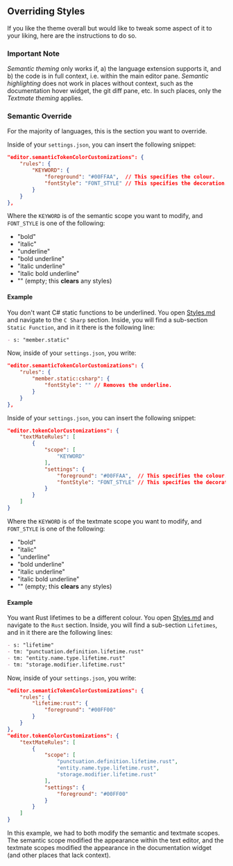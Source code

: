 ## Overriding Styles
If you like the theme overall but would like to tweak some aspect of it to your liking, here are the instructions to do so.

### Important Note
*Semantic theming* only works if, a) the language extension supports it, and b) the code is in full context, i.e. within the main editor pane. *Semantic highlighting* does not work in places without context, such as the documentation hover widget, the git diff pane, etc. In such places, only the *Textmate theming* applies.

### Semantic Override
For the majority of languages, this is the section you want to override.

Inside of your `settings.json`, you can insert the following snippet:
```json
"editor.semanticTokenColorCustomizations": {
    "rules": {
        "KEYWORD": {
            "foreground": "#00FFAA",  // This specifies the colour.
            "fontStyle": "FONT_STYLE" // This specifies the decoration.
        }
    }
},
```
Where the `KEYWORD` is of the semantic scope you want to modify, and `FONT_STYLE` is one of the following:
- "bold"
- "italic"
- "underline"
- "bold underline"
- "italic underline"
- "italic bold underline"
- "" (empty; this **clears** any styles)

#### Example
You don't want C# static functions to be underlined. You open [Styles.md](./Styles.md) and navigate to the `C Sharp` section. Inside, you will find a sub-section `Static Function`, and in it there is the following line:
```md
- s: "member.static"
```
Now, inside of your `settings.json`, you write:
```json
"editor.semanticTokenColorCustomizations": {
    "rules": {
        "member.static:csharp": {
            "fontStyle": "" // Removes the underline.
        }
    }
},
```

Inside of your `settings.json`, you can insert the following snippet:
```json
"editor.tokenColorCustomizations": {
    "textMateRules": [
        {
            "scope": [
                "KEYWORD"
            ],
            "settings": {
                "foreground": "#00FFAA",  // This specifies the colour.
                "fontStyle": "FONT_STYLE" // This specifies the decoration.
            }
        }
    ]
}
```
Where the `KEYWORD` is of the textmate scope you want to modify, and `FONT_STYLE` is one of the following:
- "bold"
- "italic"
- "underline"
- "bold underline"
- "italic underline"
- "italic bold underline"
- "" (empty; this **clears** any styles)

#### Example
You want Rust lifetimes to be a different colour. You open [Styles.md](./Styles.md) and navigate to the `Rust` section. Inside, you will find a sub-section `Lifetimes`, and in it there are the following lines:
```md
- s: "lifetime"
- tm: "punctuation.definition.lifetime.rust"
- tm: "entity.name.type.lifetime.rust"
- tm: "storage.modifier.lifetime.rust"
```
Now, inside of your `settings.json`, you write:
```json
"editor.semanticTokenColorCustomizations": {
    "rules": {
        "lifetime:rust": {
            "foreground": "#00FF00"
        }
    }
},
"editor.tokenColorCustomizations": {
    "textMateRules": [
        {
            "scope": [
                "punctuation.definition.lifetime.rust",
                "entity.name.type.lifetime.rust",
                "storage.modifier.lifetime.rust"
            ],
            "settings": {
                "foreground": "#00FF00"
            }
        }
    ]
}
```
In this example, we had to both modify the semantic and textmate scopes. The semantic scope modified the appearance within the text editor, and the textmate scopes modified the appearance in the documentation widget (and other places that lack context).